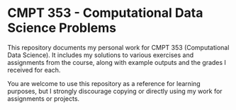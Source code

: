 # CMPT 353 - Computational Data Science Problems 
This repository documents my personal work for CMPT 353 (Computational Data Science). It includes my solutions to various exercises and assignments from the course, along with example outputs and
the grades I received for each.

You are welcome to use this repository as a reference for learning purposes, but I strongly discourage copying or directly using my work for assignments or projects.
